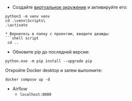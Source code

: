* Создайте [виртуальное окружение](https://docs.python.org/3/library/venv.html) и активируйте его:
```shell script
python3 -m venv venv
cd .\venv\Scripts\
.\activate

* Вернитесь в папку с проектом, введите дважды:
```shell script
 cd ..
```

* Обновите pip до последней версии:
```shell script
python.exe -m pip install --upgrade pip
```

Откройте Docker desktop и затем выполните:

`docker compose up -d`

- Airflow
	- `localhost:8080`


